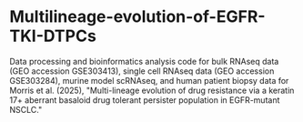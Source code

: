 # Multilineage-evolution-of-EGFR-TKI-DTPCs
Data processing and bioinformatics analysis code for bulk RNAseq data (GEO accession GSE303413), single cell RNAseq data (GEO accession GSE303284), murine model scRNAseq, and human patient biopsy data for Morris et al. (2025), "Multi-lineage evolution of drug resistance via a keratin 17+ aberrant basaloid drug tolerant persister population in EGFR-mutant NSCLC."

